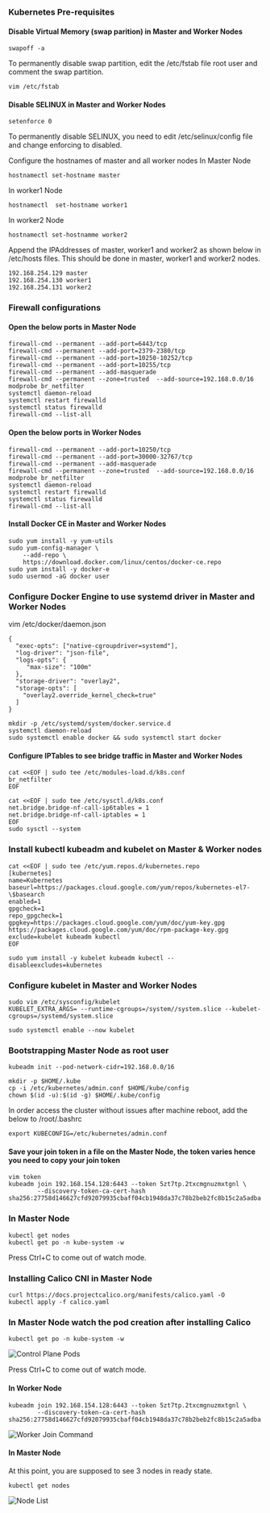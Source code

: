 ### Kubernetes Pre-requisites
#### Disable Virtual Memory (swap parition) in Master and Worker Nodes
```
swapoff -a
```
To permanently disable swap partition,  edit  the /etc/fstab file root user and comment the swap partition.
```
vim /etc/fstab
```

#### Disable SELINUX in Master and Worker Nodes
``` 
setenforce 0
```

To permanently disable  SELINUX, you need to edit /etc/selinux/config file and change enforcing to disabled.

Configure the hostnames of master and all worker nodes
In Master Node
```
hostnamectl set-hostname master
```

In worker1 Node
```
hostnamectl  set-hostname worker1
```

In worker2 Node
```
hostnamectl set-hostnamme worker2
```

Append the IPAddresses of master, worker1 and worker2 as shown below in /etc/hosts files. This should be done in master, worker1 and worker2 nodes.
```
192.168.254.129 master 
192.168.254.130 worker1
192.168.254.131 worker2
```

### Firewall configurations

#### Open the below ports in Master Node
```
firewall-cmd --permanent --add-port=6443/tcp
firewall-cmd --permanent --add-port=2379-2380/tcp
firewall-cmd --permanent --add-port=10250-10252/tcp
firewall-cmd --permanent --add-port=10255/tcp
firewall-cmd --permanent --add-masquerade
firewall-cmd --permanent --zone=trusted  --add-source=192.168.0.0/16 
modprobe br_netfilter
systemctl daemon-reload
systemctl restart firewalld
systemctl status firewalld
firewall-cmd --list-all
```

#### Open the below ports in Worker Nodes
```
firewall-cmd --permanent --add-port=10250/tcp
firewall-cmd --permanent --add-port=30000-32767/tcp
firewall-cmd --permanent --add-masquerade
firewall-cmd --permanent --zone=trusted  --add-source=192.168.0.0/16 
modprobe br_netfilter
systemctl daemon-reload
systemctl restart firewalld
systemctl status firewalld
firewall-cmd --list-all
```

#### Install Docker CE in Master and Worker Nodes
```
sudo yum install -y yum-utils
sudo yum-config-manager \
    --add-repo \
    https://download.docker.com/linux/centos/docker-ce.repo
sudo yum install -y docker-e
sudo usermod -aG docker user
```

### Configure Docker Engine to use systemd driver in Master and Worker Nodes
vim /etc/docker/daemon.json

```
{
  "exec-opts": ["native-cgroupdriver=systemd"],
  "log-driver": "json-file",
  "logs-opts": {
     "max-size": "100m"
  },
  "storage-driver": "overlay2",
  "storage-opts": [
    "overlay2.override_kernel_check=true"
  ]
}

mkdir -p /etc/systemd/system/docker.service.d
systemctl daemon-reload
sudo systemctl enable docker && sudo systemctl start docker
```


#### Configure IPTables to see bridge traffic in Master and Worker Nodes
```
cat <<EOF | sudo tee /etc/modules-load.d/k8s.conf
br_netfilter
EOF

cat <<EOF | sudo tee /etc/sysctl.d/k8s.conf
net.bridge.bridge-nf-call-ip6tables = 1
net.bridge.bridge-nf-call-iptables = 1
EOF
sudo sysctl --system
```

### Install kubectl kubeadm and kubelet on Master & Worker nodes
```
cat <<EOF | sudo tee /etc/yum.repos.d/kubernetes.repo
[kubernetes]
name=Kubernetes
baseurl=https://packages.cloud.google.com/yum/repos/kubernetes-el7-\$basearch
enabled=1
gpgcheck=1
repo_gpgcheck=1
gpgkey=https://packages.cloud.google.com/yum/doc/yum-key.gpg https://packages.cloud.google.com/yum/doc/rpm-package-key.gpg
exclude=kubelet kubeadm kubectl
EOF

sudo yum install -y kubelet kubeadm kubectl --disableexcludes=kubernetes
```

### Configure kubelet in Master and Worker Nodes
```
sudo vim /etc/sysconfig/kubelet
KUBELET_EXTRA_ARGS= --runtime-cgroups=/system//system.slice --kubelet-cgroups=/systemd/system.slice

sudo systemctl enable --now kubelet
```

### Bootstrapping Master Node as root user
```
kubeadm init --pod-network-cidr=192.168.0.0/16

mkdir -p $HOME/.kube
cp -i /etc/kubernetes/admin.conf $HOME/kube/config
chown $(id -u):$(id -g) $HOME/.kube/config
```

In order access the cluster without issues after machine reboot, add the below to /root/.bashrc
```
export KUBECONFIG=/etc/kubernetes/admin.conf
```

#### Save your join token in a file on the Master Node, the token varies hence you need to copy your join token
```
vim token
kubeadm join 192.168.154.128:6443 --token 5zt7tp.2txcmgnuzmxtgnl \
        --discovery-token-ca-cert-hash sha256:27758d146627cfd92079935cbaff04cb1948da37c78b2beb2fc8b15c2a5adba
```

### In Master Node
```
kubectl get nodes
kubectl get po -n kube-system -w
```
Press Ctrl+C to come out of watch mode.

### Installing Calico CNI in Master Node
```
curl https://docs.projectcalico.org/manifests/calico.yaml -O
kubectl apply -f calico.yaml
```

### In Master Node watch the pod creation after installing Calico
```
kubectl get po -n kube-system -w
```
![Control Plane Pods](https://github.com/tektutor/kubernetes-may-2021/blob/master/Day2/3NodeClusterSetup/K8s-controlplane-pods.png)

Press Ctrl+C to come out of watch mode.

#### In Worker Node
```
kubeadm join 192.168.154.128:6443 --token 5zt7tp.2txcmgnuzmxtgnl \
        --discovery-token-ca-cert-hash sha256:27758d146627cfd92079935cbaff04cb1948da37c78b2beb2fc8b15c2a5adba
```
![Worker Join Command](https://github.com/tektutor/kubernetes-may-2021/blob/master/Day2/3NodeClusterSetup/worker1-join.png)

#### In Master Node
At this point,  you are supposed to see 3 nodes in ready state.
```
kubectl get nodes
```
![Node List](https://github.com/tektutor/kubernetes-may-2021/blob/master/Day2/3NodeClusterSetup/node-list.png)
